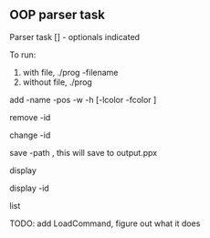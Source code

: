 ## OOP parser task
Parser task
[] - optionals indicated

To run: 
1) with file, ./prog -filename <path>
2) without file, ./prog

add -name <shape> -pos <position> -w <width> -h <height> [-lcolor <hex color> -fcolor <hex color>]

remove -id <id>

change -id <id> <any operands to be changed>

save -path <path>, this will save to output.ppx

display

display -id <id>

list


TODO: add LoadCommand, figure out what it does
      

